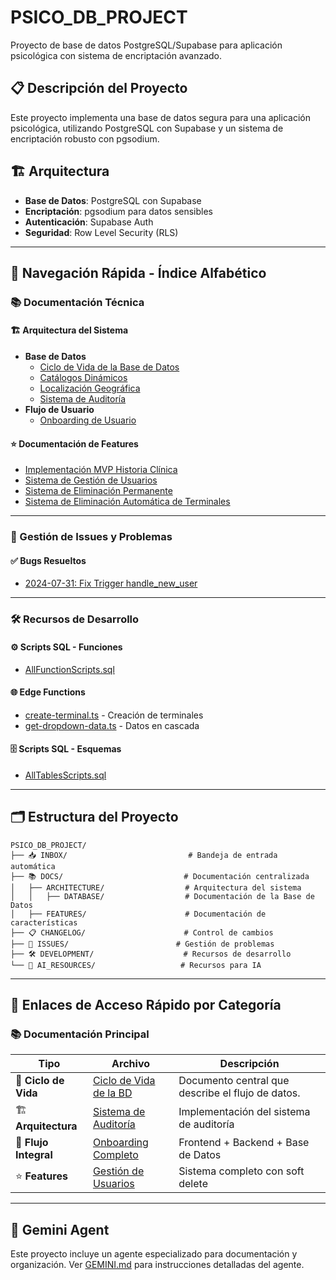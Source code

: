 # PSICO_DB_PROJECT

Proyecto de base de datos PostgreSQL/Supabase para aplicación psicológica con sistema de encriptación avanzado.

## 📋 Descripción del Proyecto

Este proyecto implementa una base de datos segura para una aplicación psicológica, utilizando PostgreSQL con Supabase y un sistema de encriptación robusto con pgsodium.

## 🏗️ Arquitectura

- **Base de Datos**: PostgreSQL con Supabase
- **Encriptación**: pgsodium para datos sensibles
- **Autenticación**: Supabase Auth
- **Seguridad**: Row Level Security (RLS)

---

## 📁 Navegación Rápida - Índice Alfabético

### 📚 Documentación Técnica
#### 🏗️ Arquitectura del Sistema
- **Base de Datos**
  - [Ciclo de Vida de la Base de Datos](📚%20DOCS/ARCHITECTURE/DATABASE/DATABASE_LIFECYCLE.md)
  - [Catálogos Dinámicos](📚%20DOCS/ARCHITECTURE/DATABASE/DYNAMIC_CATALOGS.md)
  - [Localización Geográfica](📚%20DOCS/ARCHITECTURE/DATABASE/GEOGRAPHIC_LOCALIZATION.md)
  - [Sistema de Auditoría](📚%20DOCS/ARCHITECTURE/DATABASE/AUDIT_SYSTEM.md)
- **Flujo de Usuario**
  - [Onboarding de Usuario](📚%20DOCS/ARCHITECTURE/USER_ONBOARDING_COMPLETE_FLOW.md)

#### ⭐ Documentación de Features
- [Implementación MVP Historia Clínica](📚%20DOCS/FEATURES/MVP_CLINICAL_RECORDS_IMPLEMENTATION.md)
- [Sistema de Gestión de Usuarios](📚%20DOCS/FEATURES/USER_MANAGEMENT_SOFT_DELETE_SYSTEM.md)
- [Sistema de Eliminación Permanente](📚%20DOCS/FEATURES/USER_PERMANENT_DELETION_SYSTEM.md)
- [Sistema de Eliminación Automática de Terminales](📚%20DOCS/FEATURES/USER_TERMINAL_AUTO_DELETION_SYSTEM.md)

---

### 🐛 Gestión de Issues y Problemas
#### ✅ Bugs Resueltos
- [2024-07-31: Fix Trigger handle_new_user](🐛%20ISSUES/BUGS/RESOLVED/TRIGGER_BUG_ANALYSIS_HANDLE_NEW_USER.md)

---

### 🛠️ Recursos de Desarrollo
#### ⚙️ Scripts SQL - Funciones
- [AllFunctionScripts.sql](🛠️%20DEVELOPMENT/SQL/FUNCTIONS/AllFunctionScripts.sql)

#### 🌐 Edge Functions
- [create-terminal.ts](🛠️%20DEVELOPMENT/CONFIGS/supabase/create-terminal.ts) - Creación de terminales
- [get-dropdown-data.ts](🛠️%20DEVELOPMENT/CONFIGS/supabase/get-dropdown-data.ts) - Datos en cascada

#### 🗄️ Scripts SQL - Esquemas
- [AllTablesScripts.sql](🛠️%20DEVELOPMENT/SQL/SCHEMA/AllTablesScripts.sql)

---

## 🗂️ Estructura del Proyecto

```
PSICO_DB_PROJECT/
├── 📥 INBOX/                           # Bandeja de entrada automática
├── 📚 DOCS/                           # Documentación centralizada
│   ├── ARCHITECTURE/                  # Arquitectura del sistema
│   │   ├── DATABASE/                  # Documentación de la Base de Datos
│   ├── FEATURES/                      # Documentación de características
├── 📋 CHANGELOG/                      # Control de cambios
├── 🐛 ISSUES/                        # Gestión de problemas
├── 🛠️ DEVELOPMENT/                    # Recursos de desarrollo
└── 🤖 AI_RESOURCES/                   # Recursos para IA
```

---

## 🚀 Enlaces de Acceso Rápido por Categoría

### 📚 **Documentación Principal**
| Tipo | Archivo | Descripción |
|------|---------|-------------|
| 🧬 **Ciclo de Vida** | [Ciclo de Vida de la BD](📚%20DOCS/ARCHITECTURE/DATABASE/DATABASE_LIFECYCLE.md) | Documento central que describe el flujo de datos. |
| 🏗️ **Arquitectura** | [Sistema de Auditoría](📚%20DOCS/ARCHITECTURE/DATABASE/AUDIT_SYSTEM.md) | Implementación del sistema de auditoría |
| 🔄 **Flujo Integral** | [Onboarding Completo](📚%20DOCS/ARCHITECTURE/USER_ONBOARDING_COMPLETE_FLOW.md) | Frontend + Backend + Base de Datos |
| ⭐ **Features** | [Gestión de Usuarios](📚%20DOCS/FEATURES/USER_MANAGEMENT_SOFT_DELETE_SYSTEM.md) | Sistema completo con soft delete |

---

## 🤖 Gemini Agent

Este proyecto incluye un agente especializado para documentación y organización. Ver [GEMINI.md](GEMINI.md) para instrucciones detalladas del agente.
